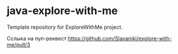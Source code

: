 # java-explore-with-me
Template repository for ExploreWithMe project.

Сслыка на пул-реквест
https://github.com/Slavaniki/explore-with-me/pull/3
